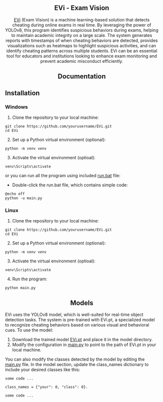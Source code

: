 ## <div align="center">EVi - Exam Vision</div>
<div align="center">
<a href="https://github.com/the3rdchild/evi/">EVi</a> (Exam Vision) is a machine learning-based solution that detects cheating during online exams in real time. By leveraging the power of YOLOv8, this program identifies suspicious behaviors during exams, helping to maintain academic integrity on a large scale.
The system generates reports with timestamps of when cheating behaviors are detected, provides visualizations such as heatmaps to highlight suspicious activities, and can identify cheating patterns across multiple students. EVi can be an essential tool for educators and institutions looking to enhance exam monitoring and prevent academic misconduct efficiently.
</div>

## <div align="center">Documentation</div>
## Installation
### Windows
1. Clone the repository to your local machine:
```git
git clone https://github.com/yourusername/EVi.git
cd EVi
```
2. Set up a Python virtual environment (optional):
```
python -m venv venv
```

3. Activate the virtual environment (optioal):
```
venv\Scripts\activate
```

or you can run all the program using
included [run.bat](https://github.com/the3rdchild/EVi/blob/main/run.bat) file:
- Double-click the run.bat file, which contains simple code:
```
@echo off
python -u main.py
```

### Linux
1. Clone the repository to your local machine:
```git
git clone https://github.com/yourusername/EVi.git
cd EVi
```
2. Set up a Python virtual environment (optional):
```
python -m venv venv
```

3. Activate the virtual environment (optioal):
```
venv\Scripts\activate
```

4. Run the program:
```
python main.py
```

## <div align="center">Models</div>
EVi uses the YOLOv8 model, which is well-suited for real-time object detection tasks. The system is pre-trained with EVi.pt, a specialized model to recognize cheating behaviors based on various visual and behavioral cues.
To use the model:

1. Download the trained model [EVi.pt](https://github.com/the3rdchild/EVi/tree/main/model) and place it in the model directory.
2. Modify the configuration in [main.py](https://github.com/the3rdchild/EVi/blob/main/main.py) to point to the path of EVi.pt in your local machine.

You can also modify the classes detected by the model by editing the [main.py](https://github.com/the3rdchild/EVi/blob/main/main.py) file. In the model section, update the class_names dictionary to include your desired classes like this: 
```
some code ...

class_names = {"your": 0, "class": 0}.

some code ...
```
